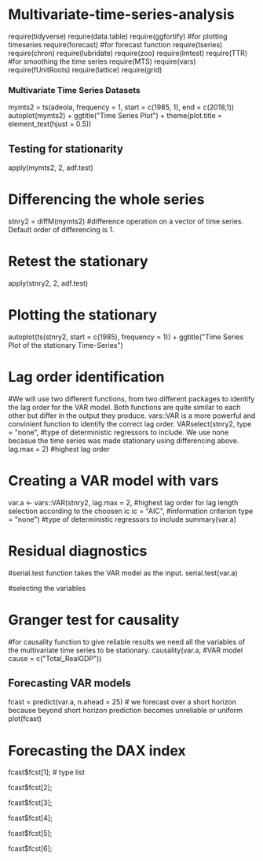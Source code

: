 # Multivariate-time-series-analysis
require(tidyverse)
require(data.table)
require(ggfortify) #for plotting timeseries
require(forecast) #for forecast function
require(tseries)
require(chron)
require(lubridate)
require(zoo)
require(lmtest)
require(TTR) #for smoothing the time series
require(MTS)
require(vars)
require(fUnitRoots)
require(lattice)
require(grid)

### Multivariate Time Series Datasets

mymts2 = ts(adeola,
           frequency = 1,
           start = c(1985, 1), end = c(2018,1))
autoplot(mymts2) +
  ggtitle("Time Series Plot") +
  theme(plot.title = element_text(hjust = 0.5))



## Testing for stationarity

apply(mymts2, 2, adf.test)


# Differencing the whole series
stnry2 = diffM(mymts2) #difference operation on a vector of time series. Default order of differencing is 1.

# Retest the stationary
apply(stnry2, 2, adf.test)

# Plotting the stationary
autoplot(ts(stnry2,
            start = c(1985),
            frequency = 1)) +
  ggtitle("Time Series Plot of the stationary Time-Series")


# Lag order identification
#We will use two different functions, from two different packages to identify the lag order for the VAR model. Both functions are quite similar to each other but differ in the output they produce. vars::VAR is a more powerful and convinient function to identify the correct lag order.
VARselect(stnry2,
          type = "none", #type of deterministic regressors to include. We use none becasue the time series was made stationary using differencing above.
          lag.max = 2) #highest lag order


# Creating a VAR model with vars
var.a <- vars::VAR(stnry2,
                   lag.max = 2, #highest lag order for lag length selection according to the choosen ic
                   ic = "AIC", #information criterion
                   type = "none") #type of deterministic regressors to include
summary(var.a)



# Residual diagnostics
#serial.test function takes the VAR model as the input.
serial.test(var.a)

#selecting the variables
# Granger test for causality
#for causality function to give reliable results we need all the variables of the multivariate time series to be stationary.
causality(var.a, #VAR model
          cause = c("Total_RealGDP"))

## Forecasting VAR models
fcast = predict(var.a, n.ahead = 25) # we forecast over a short horizon because beyond short horizon prediction becomes unreliable or uniform
plot(fcast)

# Forecasting the DAX index
fcast$fcst[1];  # type list

fcast$fcst[2];

fcast$fcst[3];

fcast$fcst[4];

fcast$fcst[5];

fcast$fcst[6];
